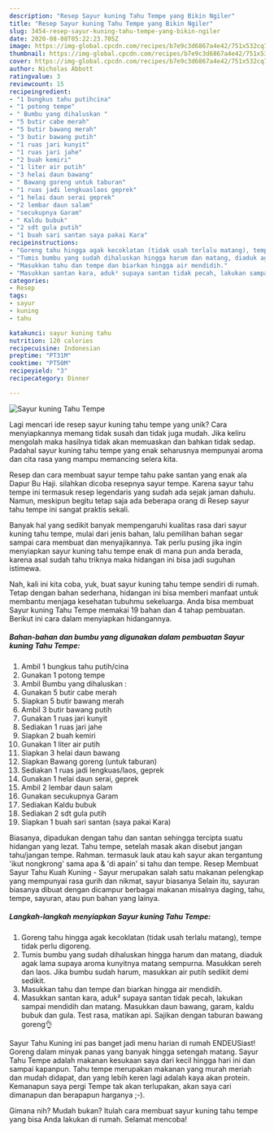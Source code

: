 ```yaml
---
description: "Resep Sayur kuning Tahu Tempe yang Bikin Ngiler"
title: "Resep Sayur kuning Tahu Tempe yang Bikin Ngiler"
slug: 3454-resep-sayur-kuning-tahu-tempe-yang-bikin-ngiler
date: 2020-08-08T05:22:23.705Z
image: https://img-global.cpcdn.com/recipes/b7e9c3d6867a4e42/751x532cq70/sayur-kuning-tahu-tempe-foto-resep-utama.jpg
thumbnail: https://img-global.cpcdn.com/recipes/b7e9c3d6867a4e42/751x532cq70/sayur-kuning-tahu-tempe-foto-resep-utama.jpg
cover: https://img-global.cpcdn.com/recipes/b7e9c3d6867a4e42/751x532cq70/sayur-kuning-tahu-tempe-foto-resep-utama.jpg
author: Nicholas Abbott
ratingvalue: 3
reviewcount: 15
recipeingredient:
- "1 bungkus tahu putihcina"
- "1 potong tempe"
- " Bumbu yang dihaluskan "
- "5 butir cabe merah"
- "5 butir bawang merah"
- "3 butir bawang putih"
- "1 ruas jari kunyit"
- "1 ruas jari jahe"
- "2 buah kemiri"
- "1 liter air putih"
- "3 helai daun bawang"
- " Bawang goreng untuk taburan"
- "1 ruas jadi lengkuaslaos geprek"
- "1 helai daun serai geprek"
- "2 lembar daun salam"
- "secukupnya Garam"
- " Kaldu bubuk"
- "2 sdt gula putih"
- "1 buah sari santan saya pakai Kara"
recipeinstructions:
- "Goreng tahu hingga agak kecoklatan (tidak usah terlalu matang), tempe tidak perlu digoreng."
- "Tumis bumbu yang sudah dihaluskan hingga harum dan matang, diaduk agak lama supaya aroma kunyitnya matang sempurna. Masukkan sereh dan laos. Jika bumbu sudah harum, masukkan air putih sedikit demi sedikit."
- "Masukkan tahu dan tempe dan biarkan hingga air mendidih."
- "Masukkan santan kara, aduk² supaya santan tidak pecah, lakukan sampai mendidih dan matang. Masukkan daun bawang, garam, kaldu bubuk dan gula. Test rasa, matikan api. Sajikan dengan taburan bawang goreng👌"
categories:
- Resep
tags:
- sayur
- kuning
- tahu

katakunci: sayur kuning tahu 
nutrition: 120 calories
recipecuisine: Indonesian
preptime: "PT31M"
cooktime: "PT50M"
recipeyield: "3"
recipecategory: Dinner

---
```



![Sayur kuning Tahu Tempe](https://img-global.cpcdn.com/recipes/b7e9c3d6867a4e42/751x532cq70/sayur-kuning-tahu-tempe-foto-resep-utama.jpg)

Lagi mencari ide resep sayur kuning tahu tempe yang unik? Cara menyiapkannya memang tidak susah dan tidak juga mudah. Jika keliru mengolah maka hasilnya tidak akan memuaskan dan bahkan tidak sedap. Padahal sayur kuning tahu tempe yang enak seharusnya mempunyai aroma dan cita rasa yang mampu memancing selera kita.

Resep dan cara membuat sayur tempe tahu pake santan yang enak ala Dapur Bu Haji. silahkan dicoba resepnya sayur tempe. Karena sayur tahu tempe ini termasuk resep legendaris yang sudah ada sejak jaman dahulu. Namun, meskipun begitu tetap saja ada beberapa orang di Resep sayur tahu tempe ini sangat praktis sekali.

Banyak hal yang sedikit banyak mempengaruhi kualitas rasa dari sayur kuning tahu tempe, mulai dari jenis bahan, lalu pemilihan bahan segar sampai cara membuat dan menyajikannya. Tak perlu pusing jika ingin menyiapkan sayur kuning tahu tempe enak di mana pun anda berada, karena asal sudah tahu triknya maka hidangan ini bisa jadi suguhan istimewa.


Nah, kali ini kita coba, yuk, buat sayur kuning tahu tempe sendiri di rumah. Tetap dengan bahan sederhana, hidangan ini bisa memberi manfaat untuk membantu menjaga kesehatan tubuhmu sekeluarga. Anda bisa membuat Sayur kuning Tahu Tempe memakai 19 bahan dan 4 tahap pembuatan. Berikut ini cara dalam menyiapkan hidangannya.

<!--inarticleads1-->

##### Bahan-bahan dan bumbu yang digunakan dalam pembuatan Sayur kuning Tahu Tempe:

1. Ambil 1 bungkus tahu putih/cina
1. Gunakan 1 potong tempe
1. Ambil  Bumbu yang dihaluskan :
1. Gunakan 5 butir cabe merah
1. Siapkan 5 butir bawang merah
1. Ambil 3 butir bawang putih
1. Gunakan 1 ruas jari kunyit
1. Sediakan 1 ruas jari jahe
1. Siapkan 2 buah kemiri
1. Gunakan 1 liter air putih
1. Siapkan 3 helai daun bawang
1. Siapkan  Bawang goreng (untuk taburan)
1. Sediakan 1 ruas jadi lengkuas/laos, geprek
1. Gunakan 1 helai daun serai, geprek
1. Ambil 2 lembar daun salam
1. Gunakan secukupnya Garam
1. Sediakan  Kaldu bubuk
1. Sediakan 2 sdt gula putih
1. Siapkan 1 buah sari santan (saya pakai Kara)


Biasanya, dipadukan dengan tahu dan santan sehingga tercipta suatu hidangan yang lezat. Tahu tempe, setelah masak akan disebut jangan tahu/jangan tempe. Rahman. termasuk lauk atau kah sayur akan tergantung &#39;ikut nongkrong&#39; sama apa &amp; &#39;di apain&#39; si tahu dan tempe. Resep Membuat Sayur Tahu Kuah Kuning - Sayur merupakan salah satu makanan pelengkap yang mempunyai rasa gurih dan nikmat, sayur biasanya Selain itu, sayuran biasanya dibuat dengan dicampur berbagai makanan misalnya daging, tahu, tempe, sayuran, atau pun bahan yang lainya. 

<!--inarticleads2-->

##### Langkah-langkah menyiapkan Sayur kuning Tahu Tempe:

1. Goreng tahu hingga agak kecoklatan (tidak usah terlalu matang), tempe tidak perlu digoreng.
1. Tumis bumbu yang sudah dihaluskan hingga harum dan matang, diaduk agak lama supaya aroma kunyitnya matang sempurna. Masukkan sereh dan laos. Jika bumbu sudah harum, masukkan air putih sedikit demi sedikit.
1. Masukkan tahu dan tempe dan biarkan hingga air mendidih.
1. Masukkan santan kara, aduk² supaya santan tidak pecah, lakukan sampai mendidih dan matang. Masukkan daun bawang, garam, kaldu bubuk dan gula. Test rasa, matikan api. Sajikan dengan taburan bawang goreng👌


Sayur Tahu Kuning ini pas banget jadi menu harian di rumah ENDEUSiast! Goreng dalam minyak panas yang banyak hingga setengah matang. Sayur Tahu Tempe adalah makanan kesukaan saya dari kecil hingga hari ini dan sampai kapanpun. Tahu tempe merupakan makanan yang murah meriah dan mudah didapat, dan yang lebih keren lagi adalah kaya akan protein. Kemanapun saya pergi Tempe tak akan terlupakan, akan saya cari dimanapun dan berapapun harganya ;-). 

Gimana nih? Mudah bukan? Itulah cara membuat sayur kuning tahu tempe yang bisa Anda lakukan di rumah. Selamat mencoba!
